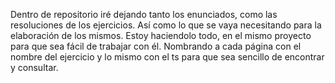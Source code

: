Dentro de repositorio iré dejando tanto los enunciados, como las resoluciones de los ejercicios.
Así como lo que se vaya necesitando para la elaboración de los mismos.
Estoy haciendolo todo, en el mismo proyecto para que sea fácil de trabajar con él.
Nombrando a cada página con el nombre del ejercicio y lo mismo con el ts para que sea sencillo de encontrar y consultar.

